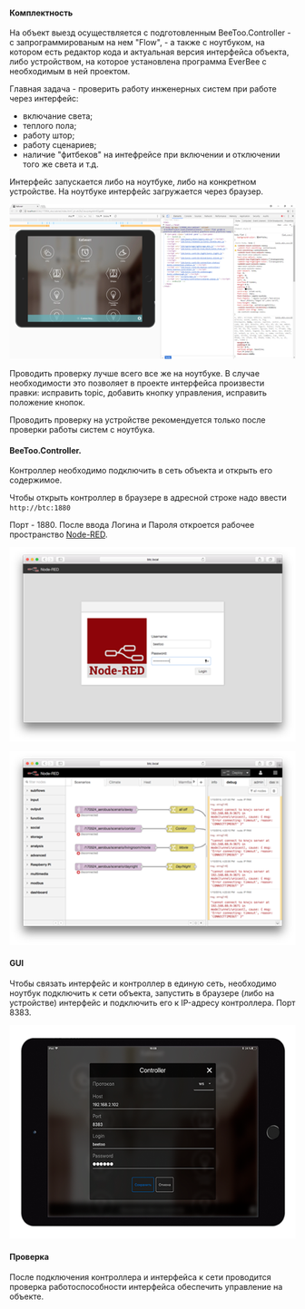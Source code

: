 #### Комплектность

На объект выезд осуществляется с подготовленным BeeToo.Controller - с запрограммированым на нем "Flow", - а также с ноутбуком, на котором есть редактор кода и актуальная версия интерфейса объекта, либо устройством, на которое установлена программа EverBee с необходимым в ней проектом.

Главная задача - проверить работу инженерных систем при работе через интерфейс:

* включание света;
* теплого пола;
* работу штор;
* работу сценариев;
* наличие "фитбеков" на интефрейсе при включении и отключении того же света и т.д.

Интерфейс запускается либо на ноутбуке, либо на конкретном устройстве. На ноутбуке интерфейс загружается через браузер.

![](/assets/GUIChrome.png)

Проводить проверку лучше всего все же на ноутбуке. В случае необходимости это позволяет в проекте интерфейса произвести правки: исправить topic, добавить кнопку управления, исправить положение кнопок.

Проводить проверку на устройстве рекомендуется только после проверки работы систем с ноутбука.

#### BeeToo.Controller.

Контроллер необходимо подключить в сеть объекта и открыть его содержимое.

Чтобы открыть контроллер в браузере в адресной строке надо ввести `http://btc:1880`

Порт - 1880. После ввода Логина и Пароля откроется рабочее пространство [Node-RED](https://nodered.org/).

![](/assets/btc1880.png)

![](/assets/nodered.png)

#### GUI

Чтобы связать интерфейс и контроллер в единую сеть, необходимо ноутбук подключить к сети объекта, запустить в браузере \(либо на устройстве\) интерфейс и подключить его к IP-адресу контроллера. Порт  8383.

![](/assets/port8383.png)

#### Проверка

После подключения контроллера и интерфейса к сети проводится проверка работоспособности интерфейса обеспечить управление на объекте.

